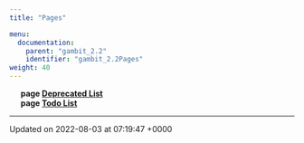 ```yaml
---
title: "Pages"

menu:
  documentation:
    parent: "gambit_2.2"
    identifier: "gambit_2.2Pages" 
weight: 40
---
```



&nbsp;&nbsp;&nbsp;&nbsp;&nbsp;<b>page <a href=/documentation/code/gambit_2.2/pages/deprecated/#page-deprecated>Deprecated List<a></b><br>
&nbsp;&nbsp;&nbsp;&nbsp;&nbsp;<b>page <a href=/documentation/code/gambit_2.2/pages/todo/#page-todo>Todo List<a></b><br>



-------------------------------

Updated on 2022-08-03 at 07:19:47 +0000
